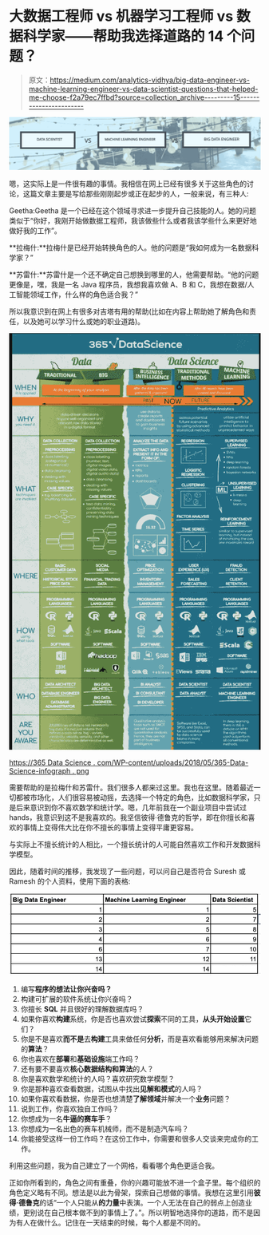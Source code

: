 # 大数据工程师 vs 机器学习工程师 vs 数据科学家——帮助我选择道路的 14 个问题？

> 原文：<https://medium.com/analytics-vidhya/big-data-engineer-vs-machine-learning-engineer-vs-data-scientist-questions-that-helped-me-choose-f2a79ec7ffbd?source=collection_archive---------15----------------------->

![](img/9f58ded92af74b528b0503d2a51e69ec.png)

嗯，这实际上是一件很有趣的事情。我相信在网上已经有很多关于这些角色的讨论，这篇文章主要是写给那些刚刚起步或正在起步的人，一般来说，有三种人:

Geetha:Geetha 是一个已经在这个领域寻求进一步提升自己技能的人。她的问题类似于“你好，我刚开始做数据工程师，我该做些什么或者我该学些什么来更好地做好我的工作”。

**拉梅什:**拉梅什是已经开始转换角色的人。他的问题是“我如何成为一名数据科学家？”

**苏雷什:**苏雷什是一个还不确定自己想换到哪里的人，他需要帮助。“他的问题更像是，嘿，我是一名 Java 程序员，我想我喜欢做 A、B 和 C，我想在数据/人工智能领域工作，什么样的角色适合我？”

所以我意识到在网上有很多对吉塔有用的帮助(比如在内容上帮助她了解角色和责任，以及她可以学习什么或她的职业道路)。

![](img/ac28cc62ddf2d1312a9c25b50f28da3d.png)

[https://365 Data Science . com/WP-content/uploads/2018/05/365-Data-Science-infograph . png](https://365datascience.com/wp-content/uploads/2018/05/365-Data-Science-Infographic.png)

需要帮助的是拉梅什和苏雷什。我们很多人都来过这里。我也在这里。随着最近一切都被市场化，人们很容易被动摇，去选择一个特定的角色，比如数据科学家，只是后来意识到你不喜欢数学和统计学。嗯，几年前我在一个副业项目中尝试过 hands，我意识到这不是我喜欢的。我坚信彼得·德鲁克的哲学，即在你擅长和喜欢的事情上变得伟大比在你不擅长的事情上变得平庸更容易。

与实际上不擅长统计的人相比，一个擅长统计的人可能自然喜欢工作和开发数据科学模型。

因此，随着时间的推移，我发现了一些问题，可以问自己是否符合 Suresh 或 Ramesh 的个人资料，使用下面的表格:

![](img/f023be4f1c2823b2f429899a2ac95eb8.png)

1.  编写**程序的想法让你兴奋吗？**
2.  构建可扩展的软件系统让你兴奋吗？
3.  你擅长 **SQL** 并且很好的理解数据库吗？
4.  如果你喜欢**构建**系统，你是否也喜欢尝试**探索**不同的工具，**从头开始设置**它们？
5.  你是不是喜欢**而不是**去**构建**工具来做任何**分析**，而是喜欢看能够用来解决问题的**算法**？
6.  你也喜欢在**部署**和**基础设施**端工作吗？
7.  还有要不要喜欢**核心数据结构和算法**的人？
8.  你是喜欢数学和统计的人吗？喜欢研究数学模型？
9.  你是那种喜欢查看数据，试图从中找出**见解和模式**的人吗？
10.  如果你喜欢看数据，你是否也想清楚**了解领域**并解决一个**业务**问题？
11.  说到工作，你喜欢独自工作吗？
12.  你想成为一名**牛逼的赛车手**？
13.  你想成为一名出色的赛车机械师，而不是制造汽车吗？
14.  你能接受这样一份工作吗？在这份工作中，你需要和很多人交谈来完成你的工作。

利用这些问题，我为自己建立了一个网格，看看哪个角色更适合我。

正如你所看到的，角色之间有重叠，你的兴趣可能放不进一个盒子里。每个组织的角色定义略有不同。想法是以此为骨架，探索自己想做的事情。我想在这里引用**彼得·德鲁克**的话“一个人只能从**的力量**中表演。一个人无法在自己的弱点上创造业绩，更别说在自己根本做不到的事情上了。”。所以明智地选择你的道路，而不是因为有人在做什么。记住在一天结束的时候，每个人都是不同的。